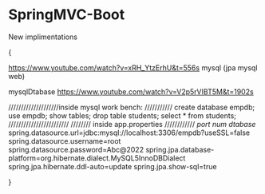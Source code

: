 # SpringMVC-Boot

New implimentations

{

https://www.youtube.com/watch?v=xRH_YtzErhU&t=556s   mysql (jpa mysql web)

mysqlDtabase   https://www.youtube.com/watch?v=V2p5rVIBT5M&t=1902s

////////////////////inside mysql work bench:  ///////////
create database empdb;
use empdb;
show tables;
drop table students;
select * from students;
////////////////////////
//////// inside app.properties ////////////
                                       *port num* *dtabase*
spring.datasource.url=jdbc:mysql://localhost:3306/empdb?useSSL=false
spring.datasource.username=root   
spring.datasource.password=Abc@2022
spring.jpa.database-platform=org.hibernate.dialect.MySQL5InnoDBDialect
spring.jpa.hibernate.ddl-auto=update
spring.jpa.show-sql=true


}
